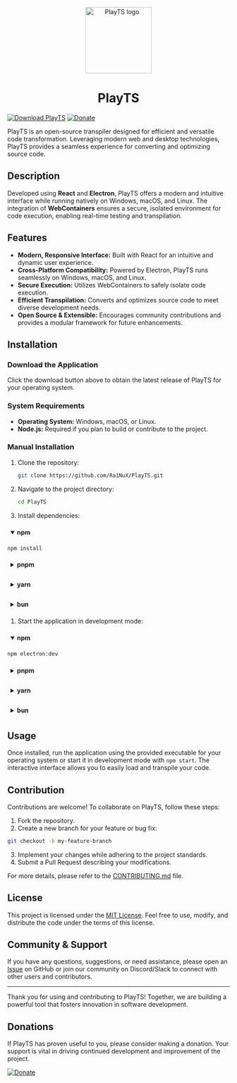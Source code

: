 <p align="center">
  <img src="https://github.com/Ra1NuX/PlayTS/blob/main/public/icon.png" alt="PlayTS logo" width="150"/>
</p>

<h1 align="center">PlayTS</h1>


[![Download PlayTS](https://img.shields.io/badge/Download-PlayTS-blue)](https://github.com/Ra1NuX/PlayTS/releases/latest) [![Donate](https://img.shields.io/badge/Donate-Support%20Us-green)](https://www.paypal.me/Ra1NuXs)

PlayTS is an open-source transpiler designed for efficient and versatile code transformation. Leveraging modern web and desktop technologies, PlayTS provides a seamless experience for converting and optimizing source code.

## Description

Developed using **React** and **Electron**, PlayTS offers a modern and intuitive interface while running natively on Windows, macOS, and Linux. The integration of **WebContainers** ensures a secure, isolated environment for code execution, enabling real-time testing and transpilation.

## Features

- **Modern, Responsive Interface:** Built with React for an intuitive and dynamic user experience.
- **Cross-Platform Compatibility:** Powered by Electron, PlayTS runs seamlessly on Windows, macOS, and Linux.
- **Secure Execution:** Utilizes WebContainers to safely isolate code execution.
- **Efficient Transpilation:** Converts and optimizes source code to meet diverse development needs.
- **Open Source & Extensible:** Encourages community contributions and provides a modular framework for future enhancements.

## Installation

### Download the Application

Click the download button above to obtain the latest release of PlayTS for your operating system.

### System Requirements

- **Operating System:** Windows, macOS, or Linux.
- **Node.js:** Required if you plan to build or contribute to the project.

### Manual Installation

1. Clone the repository:

   ```bash
   git clone https://github.com/Ra1NuX/PlayTS.git
   ```

2. Navigate to the project directory:

   ```bash
   cd PlayTS
   ```

3. Install dependencies:

<details open style="border-radius: 4px; margin-bottom: 1em;">
  <summary style="padding: 0.5em; cursor: pointer; font-weight: bold;">
    npm
  </summary>

```bash
npm install
```

</details>

<details style="border-radius: 4px; margin-bottom: 1em;">
  <summary style="padding: 0.5em; cursor: pointer; font-weight: bold;">
    pnpm
  </summary>

```bash
pnpm install
```

  </div>
</details>

<details style="border-radius: 4px; margin-bottom: 1em;">
  <summary style="padding: 0.5em; cursor: pointer; font-weight: bold;">
    yarn
  </summary>

```bash
yarn add
```

  </div>
</details>

<details style="border-radius: 4px; margin-bottom: 1em;">
  <summary style="padding: 0.5em; cursor: pointer; font-weight: bold;">
    bun
  </summary>

```bash
bun add
```

  </div>
</details>

1. Start the application in development mode:

<details open style="border-radius: 4px; margin-bottom: 1em;">
  <summary style="padding: 0.5em; cursor: pointer; font-weight: bold;">
    npm
  </summary>

```bash
npm electron:dev
```

</details>


<details style="border-radius: 4px; margin-bottom: 1em;">
  <summary style="padding: 0.5em; cursor: pointer; font-weight: bold;">
    pnpm
  </summary>

```bash
pnpm electron:dev
```

  </div>
</details>

<details style="border-radius: 4px; margin-bottom: 1em;">
  <summary style="padding: 0.5em; cursor: pointer; font-weight: bold;">
    yarn
  </summary>

```bash
yarn electron:dev
```

  </div>
</details>

<details style="border-radius: 4px; margin-bottom: 1em;">
  <summary style="padding: 0.5em; cursor: pointer; font-weight: bold;">
    bun
  </summary>

```bash
bun electron:dev
```

  </div>
</details>



## Usage

Once installed, run the application using the provided executable for your operating system or start it in development mode with `npm start`. The interactive interface allows you to easily load and transpile your code.

## Contribution

Contributions are welcome! To collaborate on PlayTS, follow these steps:

1. Fork the repository.
2. Create a new branch for your feature or bug fix:

```bash
git checkout -b my-feature-branch
```

3. Implement your changes while adhering to the project standards.
4. Submit a Pull Request describing your modifications.

For more details, please refer to the [CONTRIBUTING.md](CONTRIBUTING.md) file.

## License

This project is licensed under the [MIT License](LICENSE). Feel free to use, modify, and distribute the code under the terms of this license.

## Community & Support

If you have any questions, suggestions, or need assistance, please open an [Issue](https://github.com/Ra1NuX/PlayTS/issues) on GitHub or join our community on Discord/Slack to connect with other users and contributors.

---

Thank you for using and contributing to PlayTS! Together, we are building a powerful tool that fosters innovation in software development.

## Donations

If PlayTS has proven useful to you, please consider making a donation. Your support is vital in driving continued development and improvement of the project.

[![Donate](https://img.shields.io/badge/Donate-Support%20Us-green)](https://www.paypal.me/Ra1NuXs)
